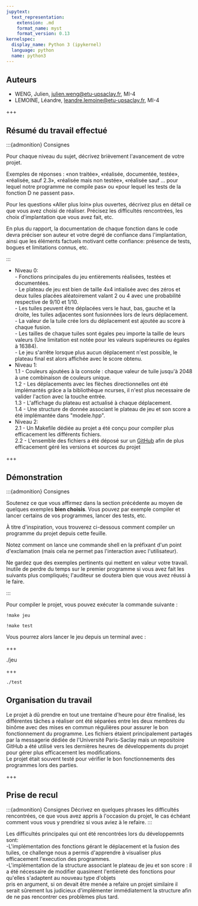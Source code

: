 ```yaml
---
jupytext:
  text_representation:
    extension: .md
    format_name: myst
    format_version: 0.13
kernelspec:
  display_name: Python 3 (ipykernel)
  language: python
  name: python3
---
```


## Auteurs

- WENG, Julien, julien.weng@etu-upsaclay.fr, MI-4
- LEMOINE, Léandre, leandre.lemoine@etu-upsaclay.fr, MI-4

+++

## Résumé du travail effectué

:::{admonition} Consignes

Pour chaque niveau du sujet, décrivez brièvement l'avancement de votre
projet.

Exemples de réponses : «non traitée», «réalisée, documentée, testée»,
«réalisée, sauf 2.3», «réalisée mais non testée», «réalisée sauf ...
pour lequel notre programme ne compile pas» ou «pour lequel les tests
de la fonction D ne passent pas».

Pour les questions «Aller plus loin» plus ouvertes, décrivez plus en
détail ce que vous avez choisi de réaliser. Précisez les difficultés
rencontrées, les choix d'implantation que vous avez fait, etc.

En plus du rapport, la documentation de chaque fonction dans le code
devra préciser son auteur et votre degré de confiance dans
l'implantation, ainsi que les éléments factuels motivant cette
confiance: présence de tests, bogues et limitations connus, etc.

:::


- Niveau 0:  
      - Fonctions principales du jeu entièrements réalisées, testées et documentées.  
      - Le plateau de jeu est bien de taille 4x4 intialisée avec des zéros et deux tuiles placées aléatoirement valant 2 ou 4 avec
        une probabilité respective de 9/10 et 1/10.  
      - Les tuiles peuvent être déplacées vers le haut, bas, gauche et la droite, les tuiles adjacentes sont fusionnées lors de leurs déplacement.  
      - La valeur de la tuile crée lors du déplacement est ajoutée au score à chaque fusion.  
      - Les tailles de chaque tuiles sont égales peu importe la taille de leurs valeurs (Une limitation est notée pour les valeurs
        supérieures ou égales à 16384).  
      - Le jeu s'arrête lorsque plus aucun déplacement n'est possible, le plateau final est alors affichée avec le score obtenu.  
- Niveau 1:  
      1.1 - Couleurs ajoutées à la console : chaque valeur de tuile jusqu'à 2048 à une combinaison de couleurs unique.  
      1.2 - Les déplacements avec les flèches directionnelles ont été implémantés grâce a la bibliothèque ncurses, il n'est plus
            necessaire de valider l'action avec la touche entrée.  
      1.3 - L'affichage du plateau est actualisé à chaque déplacement.  
      1.4 - Une structure de donnée associant le plateau de jeu et son score a été implémantée dans "modele.hpp".
- Niveau 2:  
      2.1 - Un Makefile dédiée au projet a été conçu pour compiler plus efficacement les différents fichiers.  
      2.2 - L'ensemble des fichiers a été déposé sur un [GitHub](https://github.com/julienwng/2048/tree/main/2048) afin de plus efficacement géré les versions et sources du projet

+++

## Démonstration

:::{admonition} Consignes

Soutenez ce que vous affirmez dans la section précédente au moyen de
quelques exemples **bien choisis**. Vous pouvez par exemple compiler
et lancer certains de vos programmes, lancer des tests, etc.

À titre d'inspiration, vous trouverez ci-dessous comment compiler un
programme du projet depuis cette feuille. 

Notez comment on lance une commande shell en la préfixant d'un point
d'exclamation (mais cela ne permet pas l'interaction avec
l'utilisateur).

Ne gardez que des exemples pertinents qui mettent en valeur votre
travail. Inutile de perdre du temps sur le premier programme si vous
avez fait les suivants plus compliqués; l'auditeur se doutera bien que
vous avez réussi à le faire.

:::

Pour compiler le projet, vous pouvez exécuter la commande suivante :

```{code-cell} ipython3
!make jeu
```

```{code-cell} ipython3
!make test
```

Vous pourrez alors lancer le jeu depuis un terminal avec :

+++

./jeu

+++

```{code-cell} ipython3
./test
```

## Organisation du travail

Le projet à dû prendre en tout une trentaine d'heure pour être finalisé, les différentes tâches a réaliser ont été séparées entre les deux membres du binôme
avec des mises en commun régulières pour assurer le bon fonctionnement du programme. Les fichiers étaient principalement partagés par la messagerie dédiée
de l'Université Paris-Saclay mais un repositoire GitHub a été utilisé vers les dernières heures de développements du projet pour gérer plus efficacement
les modifications.  
Le projet était souvent testé pour vérifier le bon fonctionnements des programmes lors des parties.

+++

## Prise de recul

:::{admonition} Consignes
Décrivez en quelques phrases les difficultés rencontrées, ce que vous
avez appris à l'occasion du projet, le cas échéant comment vous vous y
prendriez si vous aviez à le refaire.
:::

Les difficultés principales qui ont été rencontrées lors du développemnts sont:  
    -L'implémentation des fonctions gérant le déplacement et la fusion des tuiles, ce challenge nous a permis d'apprendre à visualiser plus efficacement l'execution des programmes.  
    -L'implémentation de la structure associant le plateau de jeu et son score : il a été nécessaire de modifier quasiment l'entièreté des fonctions pour qu'elles s'adaptent au nouveau type d'objets   
     pris en argument, si on devait être menée a refaire un projet similaire il serait sûrement lus judicieux d'implémenter immédiatement la structure afin de ne pas rencontrer
     ces problèmes plus tard.
